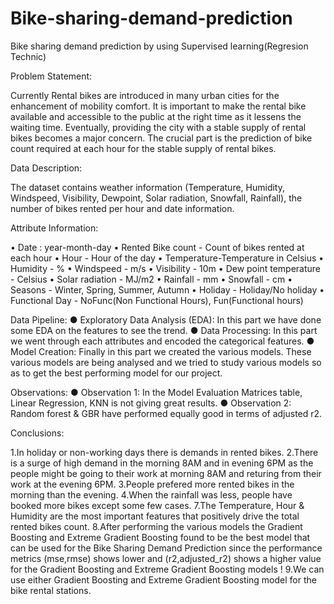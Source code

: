 # Bike-sharing-demand-prediction
Bike sharing demand prediction by using Supervised learning(Regresion Technic)

Problem Statement:

Currently Rental bikes are introduced in many urban cities for the enhancement of mobility comfort. It is important to make the rental bike available and accessible to the public at the right time as it lessens the waiting time. Eventually, providing the city with a stable supply of rental bikes becomes a major concern. The crucial part is the prediction of bike count required at each hour for the stable supply of rental bikes.


Data Description:

The dataset contains weather information (Temperature, Humidity, Windspeed, Visibility, Dewpoint, Solar radiation, Snowfall, Rainfall), the number of bikes rented per hour and date information.


Attribute Information:

• Date : year-month-day
• Rented Bike count - Count of bikes rented at each hour
• Hour - Hour of the day
• Temperature-Temperature in Celsius
• Humidity - %
• Windspeed - m/s
• Visibility - 10m
• Dew point temperature - Celsius
• Solar radiation - MJ/m2
• Rainfall - mm
• Snowfall - cm
• Seasons - Winter, Spring, Summer, Autumn
• Holiday - Holiday/No holiday
• Functional Day - NoFunc(Non Functional Hours), Fun(Functional hours)


Data Pipeline:
● Exploratory Data Analysis (EDA): In this part we have done some EDA on the features to see the trend.
● Data Processing: In this part we went through each attributes and encoded the categorical features.
● Model Creation: Finally in this part we created the various models. These various models are being analysed and we tried to study various models so as to get the best performing model for our project.


Observations:
● Observation 1: In the Model Evaluation Matrices table, Linear Regression, KNN is not giving great results.
● Observation 2: Random forest & GBR have performed equally good in terms of adjusted r2.


Conclusions:

1.In holiday or non-working days there is demands in rented bikes.
2.There is a surge of high demand in the morning 8AM and in evening 6PM as the people might be going to their work at morning 8AM and returing from their work at the evening 6PM.
3.People prefered more rented bikes in the morning than the evening.
4.When the rainfall was less, people have booked more bikes except some few cases.
7.The Temperature, Hour & Humidity are the most important features that positively drive the total rented bikes count.
8.After performing the various models the Gradient Boosting and Extreme Gradient Boosting found to be the best model that can be used for the Bike Sharing Demand Prediction since the performance metrics (mse,rmse) shows lower and (r2,adjusted_r2) shows a higher value for the Gradient Boosting and Extreme Gradient Boosting models !
9.We can use either Gradient Boosting and Extreme Gradient Boosting model for the bike rental stations.


